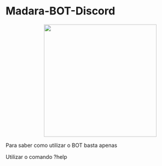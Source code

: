 <h1 color="#30f530"> Madara-BOT-Discord</h1>
<p align="center">
  <img src="https://pre00.deviantart.net/9fb2/th/pre/f/2015/010/7/1/madara_uchiha_rinne_tensei_2_by_uchihaclanancestor-d8df24l.png" width="300"/>
</p>
<Bot Madara Discord criado por Richard
O BOT esta em fase de testes e aprimoramento

## Para saber como utilizar o BOT basta apenas 
 Utilizar o comando  ?help
